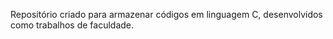 Repositório criado para armazenar códigos em linguagem C, desenvolvidos como trabalhos de faculdade.